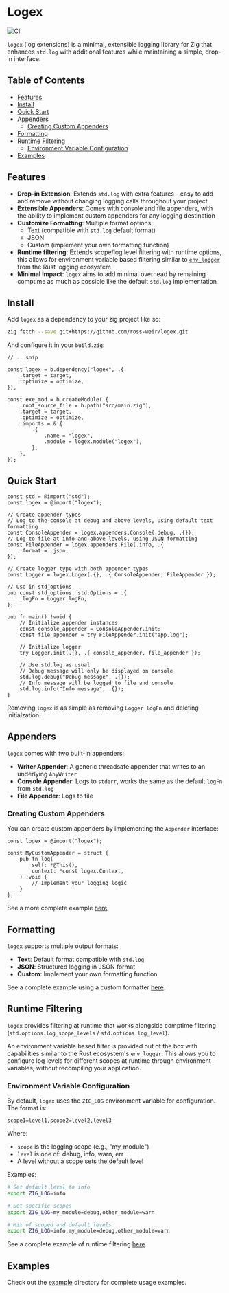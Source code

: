 # Logex

[![CI](https://github.com/ross-weir/logex/actions/workflows/ci.yaml/badge.svg)](https://github.com/ross-weir/logex/actions/workflows/ci.yaml)

`logex` (log extensions) is a minimal, extensible logging library for Zig that enhances `std.log` with additional features while maintaining a simple, drop-in interface.

## Table of Contents

- [Features](#features)
- [Install](#install)
- [Quick Start](#quick-start)
- [Appenders](#appenders)
  - [Creating Custom Appenders](#creating-custom-appenders)
- [Formatting](#formatting)
- [Runtime Filtering](#runtime-filtering)
  - [Environment Variable Configuration](#environment-variable-configuration)
- [Examples](#examples)

## Features

- **Drop-in Extension**: Extends `std.log` with extra features - easy to add and remove without changing logging calls throughout your project
- **Extensible Appenders**: Comes with console and file appenders, with the ability to implement custom appenders for any logging destination
- **Customize Formatting**: Multiple format options:
  - Text (compatible with `std.log` default format)
  - JSON
  - Custom (implement your own formatting function)
- **Runtime filtering**: Extends scope/log level filtering with runtime options, this allows for environment variable based filtering similar to [`env_logger`](https://github.com/rust-cli/env_logger) from the Rust logging ecosystem
- **Minimal Impact**: `logex` aims to add minimal overhead by remaining comptime as much as possible like the default `std.log` implementation

## Install

Add `logex` as a dependency to your zig project like so:

```bash
zig fetch --save git+https://github.com/ross-weir/logex.git
```

And configure it in your `build.zig`:

```zig
// .. snip

const logex = b.dependency("logex", .{
    .target = target,
    .optimize = optimize,
});

const exe_mod = b.createModule(.{
    .root_source_file = b.path("src/main.zig"),
    .target = target,
    .optimize = optimize,
    .imports = &.{
        .{
            .name = "logex",
            .module = logex.module("logex"),
        },
    },
});
```

## Quick Start

```zig
const std = @import("std");
const logex = @import("logex");

// Create appender types
// Log to the console at debug and above levels, using default text formatting
const ConsoleAppender = logex.appenders.Console(.debug, .{});
// Log to file at info and above levels, using JSON formatting
const FileAppender = logex.appenders.File(.info, .{
    .format = .json,
});

// Create logger type with both appender types
const Logger = logex.Logex(.{}, .{ ConsoleAppender, FileAppender });

// Use in std_options
pub const std_options: std.Options = .{
    .logFn = Logger.logFn,
};

pub fn main() !void {
    // Initialize appender instances
    const console_appender = ConsoleAppender.init;
    const file_appender = try FileAppender.init("app.log");

    // Initialize logger
    try Logger.init(.{}, .{ console_appender, file_appender });

    // Use std.log as usual
    // Debug message will only be displayed on console
    std.log.debug("Debug message", .{});
    // Info message will be logged to file and console
    std.log.info("Info message", .{});
}
```

Removing `logex` is as simple as removing `Logger.logFn` and deleting initialzation.

## Appenders

`logex` comes with two built-in appenders:

- **Writer Appender**: A generic threadsafe appender that writes to an underlying `AnyWriter`
- **Console Appender**: Logs to `stderr`, works the same as the default `logFn` from `std.log`
- **File Appender**: Logs to file

### Creating Custom Appenders

You can create custom appenders by implementing the `Appender` interface:

```zig
const logex = @import("logex");

const MyCustomAppender = struct {
    pub fn log(
        self: *@This(),
        context: *const logex.Context,
    ) !void {
        // Implement your logging logic
    }
};
```

See a more complete example [here](example/src/custom_appender.zig).

## Formatting

`logex` supports multiple output formats:

- **Text**: Default format compatible with `std.log`
- **JSON**: Structured logging in JSON format
- **Custom**: Implement your own formatting function

See a complete example using a custom formatter [here](example/src/custom_format.zig).

## Runtime Filtering

`logex` provides filtering at runtime that works alongside comptime filtering (`std.options.log_scope_levels` / `std.options.log_level`).

An environment variable based filter is provided out of the box with capabilities similar to the Rust ecosystem's `env_logger`. This allows you to configure log levels for different scopes at runtime through environment variables, without recompiling your application.

### Environment Variable Configuration

By default, `logex` uses the `ZIG_LOG` environment variable for configuration. The format is:

```
scope1=level1,scope2=level2,level3
```

Where:

- `scope` is the logging scope (e.g., "my_module")
- `level` is one of: debug, info, warn, err
- A level without a scope sets the default level

Examples:

```bash
# Set default level to info
export ZIG_LOG=info

# Set specific scopes
export ZIG_LOG=my_module=debug,other_module=warn

# Mix of scoped and default levels
export ZIG_LOG=info,my_module=debug,other_module=warn
```

See a complete example of runtime filtering [here](example/src/filter.zig).

## Examples

Check out the [example](example/) directory for complete usage examples.
